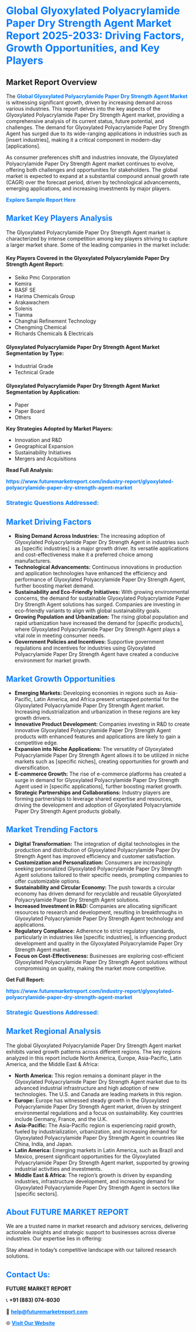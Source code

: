 <h1 style="color: #007BFF;">Global Glyoxylated Polyacrylamide Paper Dry Strength Agent Market Report 2025-2033: Driving Factors, Growth Opportunities, and Key Players</h1>

<section id="overview">
<h2>Market Report Overview</h2>
<p>The <a href="https://www.futuremarketreport.com/industry-report/glyoxylated-polyacrylamide-paper-dry-strength-agent-market" style="color: #007BFF; text-decoration: none;"><strong>Global Glyoxylated Polyacrylamide Paper Dry Strength Agent Market</strong></a> is witnessing significant growth, driven by increasing demand across various industries. This report delves into the key aspects of the Glyoxylated Polyacrylamide Paper Dry Strength Agent market, providing a comprehensive analysis of its current status, future potential, and challenges. The demand for Glyoxylated Polyacrylamide Paper Dry Strength Agent has surged due to its wide-ranging applications in industries such as [insert industries], making it a critical component in modern-day [applications].</p>
<p>As consumer preferences shift and industries innovate, the Glyoxylated Polyacrylamide Paper Dry Strength Agent market continues to evolve, offering both challenges and opportunities for stakeholders. The global market is expected to expand at a substantial compound annual growth rate (CAGR) over the forecast period, driven by technological advancements, emerging applications, and increasing investments by major players.</p>
</section>

<section id="overview">
<p><a href="https://www.futuremarketreport.com/request-sample/reportId=89710" style="color: #007BFF; text-decoration: none;"><strong>Explore Sample Report Here</strong></a></p>
</section>

<section id="key-players">
<h2 style="color: #007BFF;">Market Key Players Analysis</h2>
<p>The Glyoxylated Polyacrylamide Paper Dry Strength Agent market is characterized by intense competition among key players striving to capture a larger market share. Some of the leading companies in the market include:</p>
<h4>Key Players Covered in the Glyoxylated Polyacrylamide Paper Dry Strength Agent Report:</h4>
<ul><li>Seiko Pmc Corporation</li><li>Kemira</li><li>BASF SE</li><li>Harima Chemicals Group</li><li>Arakawachem</li><li>Solenis</li><li>Tianma</li><li>Changhai Refinement Technology</li><li>Chengming Chemical</li><li>Richards Chemicals &amp; Electricals</li></ul>
<h4>Glyoxylated Polyacrylamide Paper Dry Strength Agent Market Segmentation by Type:</h4>
<ul><li>Industrial Grade</li><li>Technical Grade</li></ul>

<h4>Glyoxylated Polyacrylamide Paper Dry Strength Agent Market Segmentation by Application:</h4>
<ul><li>Paper</li><li>Paper Board</li><li>Others</li></ul>
<p><strong>Key Strategies Adopted by Market Players:</strong></p>
<ul>
<li>Innovation and R&D</li>
<li>Geographical Expansion</li>
<li>Sustainability Initiatives</li>
<li>Mergers and Acquisitions</li>
</ul>
</section>

<section>
<p><strong>Read Full Analysis: </strong></p><a href="https://www.futuremarketreport.com/industry-report/glyoxylated-polyacrylamide-paper-dry-strength-agent-market" style="color: #007BFF; text-decoration: none;"><strong>https://www.futuremarketreport.com/industry-report/glyoxylated-polyacrylamide-paper-dry-strength-agent-market</strong></a>
<h3 style="color: #007BFF;">Strategic Questions Addressed:</h3>
</section>

<section id="driving-factors">
<h2 style="color: #007BFF;">Market Driving Factors</h2>
<ul>
<li><strong>Rising Demand Across Industries:</strong> The increasing adoption of Glyoxylated Polyacrylamide Paper Dry Strength Agent in industries such as [specific industries] is a major growth driver. Its versatile applications and cost-effectiveness make it a preferred choice among manufacturers.</li>
<li><strong>Technological Advancements:</strong> Continuous innovations in production and application technologies have enhanced the efficiency and performance of Glyoxylated Polyacrylamide Paper Dry Strength Agent, further boosting market demand.</li>
<li><strong>Sustainability and Eco-Friendly Initiatives:</strong> With growing environmental concerns, the demand for sustainable Glyoxylated Polyacrylamide Paper Dry Strength Agent solutions has surged. Companies are investing in eco-friendly variants to align with global sustainability goals.</li>
<li><strong>Growing Population and Urbanization:</strong> The rising global population and rapid urbanization have increased the demand for [specific products], where Glyoxylated Polyacrylamide Paper Dry Strength Agent plays a vital role in meeting consumer needs.</li>
<li><strong>Government Policies and Incentives:</strong> Supportive government regulations and incentives for industries using Glyoxylated Polyacrylamide Paper Dry Strength Agent have created a conducive environment for market growth.</li>
</ul>
</section>

<section id="growth-opportunities">
<h2 style="color: #007BFF;">Market Growth Opportunities</h2>
<ul>
<li><strong>Emerging Markets:</strong> Developing economies in regions such as Asia-Pacific, Latin America, and Africa present untapped potential for the Glyoxylated Polyacrylamide Paper Dry Strength Agent market. Increasing industrialization and urbanization in these regions are key growth drivers.</li>
<li><strong>Innovative Product Development:</strong> Companies investing in R&D to create innovative Glyoxylated Polyacrylamide Paper Dry Strength Agent products with enhanced features and applications are likely to gain a competitive edge.</li>
<li><strong>Expansion into Niche Applications:</strong> The versatility of Glyoxylated Polyacrylamide Paper Dry Strength Agent allows it to be utilized in niche markets such as [specific niches], creating opportunities for growth and diversification.</li>
<li><strong>E-commerce Growth:</strong> The rise of e-commerce platforms has created a surge in demand for Glyoxylated Polyacrylamide Paper Dry Strength Agent used in [specific applications], further boosting market growth.</li>
<li><strong>Strategic Partnerships and Collaborations:</strong> Industry players are forming partnerships to leverage shared expertise and resources, driving the development and adoption of Glyoxylated Polyacrylamide Paper Dry Strength Agent products globally.</li>
</ul>
</section>

<section id="trending-factors">
<h2 style="color: #007BFF;">Market Trending Factors</h2>
<ul>
<li><strong>Digital Transformation:</strong> The integration of digital technologies in the production and distribution of Glyoxylated Polyacrylamide Paper Dry Strength Agent has improved efficiency and customer satisfaction.</li>
<li><strong>Customization and Personalization:</strong> Consumers are increasingly seeking personalized Glyoxylated Polyacrylamide Paper Dry Strength Agent solutions tailored to their specific needs, prompting companies to offer customizable options.</li>
<li><strong>Sustainability and Circular Economy:</strong> The push towards a circular economy has driven demand for recyclable and reusable Glyoxylated Polyacrylamide Paper Dry Strength Agent solutions.</li>
<li><strong>Increased Investment in R&D:</strong> Companies are allocating significant resources to research and development, resulting in breakthroughs in Glyoxylated Polyacrylamide Paper Dry Strength Agent technology and applications.</li>
<li><strong>Regulatory Compliance:</strong> Adherence to strict regulatory standards, particularly in industries like [specific industries], is influencing product development and quality in the Glyoxylated Polyacrylamide Paper Dry Strength Agent market.</li>
<li><strong>Focus on Cost-Effectiveness:</strong> Businesses are exploring cost-efficient Glyoxylated Polyacrylamide Paper Dry Strength Agent solutions without compromising on quality, making the market more competitive.</li>
</ul>
</section>

<section>
<p><strong>Get Full Report: </strong></p><a href="https://www.futuremarketreport.com/industry-report/glyoxylated-polyacrylamide-paper-dry-strength-agent-market" style="color: #007BFF; text-decoration: none;"><strong>https://www.futuremarketreport.com/industry-report/glyoxylated-polyacrylamide-paper-dry-strength-agent-market</strong></a>
<h3 style="color: #007BFF;">Strategic Questions Addressed:</h3>
</section>


<section id="regional-analysis">
<h2 style="color: #007BFF;">Market Regional Analysis</h2>
<p>The global Glyoxylated Polyacrylamide Paper Dry Strength Agent market exhibits varied growth patterns across different regions. The key regions analyzed in this report include North America, Europe, Asia-Pacific, Latin America, and the Middle East & Africa:</p>
<ul>
<li><strong>North America:</strong> This region remains a dominant player in the Glyoxylated Polyacrylamide Paper Dry Strength Agent market due to its advanced industrial infrastructure and high adoption of new technologies. The U.S. and Canada are leading markets in this region.</li>
<li><strong>Europe:</strong> Europe has witnessed steady growth in the Glyoxylated Polyacrylamide Paper Dry Strength Agent market, driven by stringent environmental regulations and a focus on sustainability. Key countries include Germany, France, and the U.K.</li>
<li><strong>Asia-Pacific:</strong> The Asia-Pacific region is experiencing rapid growth, fueled by industrialization, urbanization, and increasing demand for Glyoxylated Polyacrylamide Paper Dry Strength Agent in countries like China, India, and Japan.</li>
<li><strong>Latin America:</strong> Emerging markets in Latin America, such as Brazil and Mexico, present significant opportunities for the Glyoxylated Polyacrylamide Paper Dry Strength Agent market, supported by growing industrial activities and investments.</li>
<li><strong>Middle East & Africa:</strong> The region’s growth is driven by expanding industries, infrastructure development, and increasing demand for Glyoxylated Polyacrylamide Paper Dry Strength Agent in sectors like [specific sectors].</li>
</ul>
</section>

<footer>
<h2 style="color: #007BFF;">About FUTURE MARKET REPORT</h2>
<p>We are a trusted name in market research and advisory services, delivering actionable insights and strategic support to businesses across diverse industries. Our expertise lies in offering:</p>

<p>Stay ahead in today’s competitive landscape with our tailored research solutions.</p>

<h2 style="color: #007BFF;">Contact Us:</h2>
<p><strong>FUTURE MARKET REPORT</strong></p>
<p>📞 <strong>+91 (883) 074-8030</strong></p>
<p>📧 <strong><a href="mailto:help@futuremarketreport.com" style="color: #007BFF;">help@futuremarketreport.com</a></strong></p>
<p>🌐 <strong><a href="https://www.futuremarketreport.com/" style="color: #007BFF;">Visit Our Website</a></strong></p>
</footer>